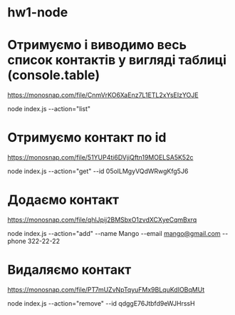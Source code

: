 # hw1-node
# Отримуємо і виводимо весь список контактів у вигляді таблиці (console.table)
https://monosnap.com/file/CnmVrKO6XaEnz7L1ETL2xYsEIzYOJE

node index.js --action="list"

# Отримуємо контакт по id
https://monosnap.com/file/51YUP4ti6DVjiQftn19MOELSA5K52c

node index.js --action="get" --id 05olLMgyVQdWRwgKfg5J6

# Додаємо контакт
https://monosnap.com/file/qhlJpij2BMSbxO1zvdXCXyeCqmBxrq

node index.js --action="add" --name Mango --email mango@gmail.com --phone 322-22-22

# Видаляємо контакт
https://monosnap.com/file/PT7mUZvNpTqyuFMx9BLquKdIOBqMUt

node index.js --action="remove" --id qdggE76Jtbfd9eWJHrssH
